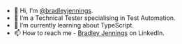 - 👋 Hi, I’m [@bradleyjennings](https://github.com/bradleyjennings).
- 👀 I’m a Technical Tester specialising in Test Automation.
- 🌱 I’m currently learning about TypeScript.
- 📫 How to reach me - [Bradley Jennings](https://www.linkedin.com/in/bradley-jennings-b55a14181/) on LinkedIn.

<!---
bradleyjennings/bradleyjennings is a ✨ special ✨ repository because its `README.md` (this file) appears on your GitHub profile.
You can click the Preview link to take a look at your changes.
--->

